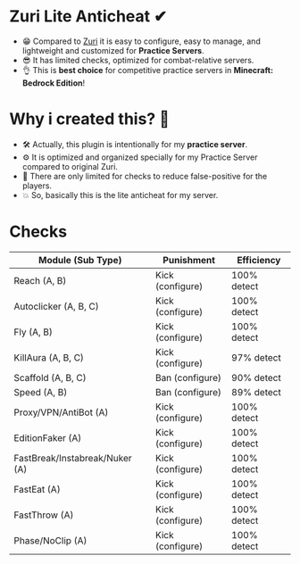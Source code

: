 # Zuri Lite Anticheat  ✔
- 😁 Compared to [Zuri](https://github.com/ReinfyTeam/Zuri) it is easy to configure, easy to manage, and lightweight and customized for **Practice Servers**.
- 😎 It has limited checks, optimized for combat-relative servers.
- 👌 This is **best choice** for competitive practice servers in **Minecraft: Bedrock Edition**!

# Why i created this? 🤔
- 🛠 Actually, this plugin is intentionally for my **practice server**. 
- ⚙ It is optimized and organized specially for my Practice Server compared to original Zuri. 
- 📛 There are only limited for checks to reduce false-positive for the players.
- 💥 So, basically this is the lite anticheat for my server.

# Checks
| Module (Sub Type) | Punishment | Efficiency |
|--------------------|---------------------|-----------------------|
| Reach (A, B) | Kick (configure) | 100% detect |
| Autoclicker (A, B, C) | Kick (configure) | 100% detect |
| Fly (A, B) | Kick  (configure)| 100% detect |
| KillAura (A, B, C) | Kick (configure) | 97% detect |
| Scaffold (A, B, C) | Ban (configure) | 90% detect |
| Speed (A, B) | Ban (configure) | 89% detect |
| Proxy/VPN/AntiBot (A) | Kick (configure) | 100% detect |
| EditionFaker (A) | Kick (configure) | 100% detect |
| FastBreak/Instabreak/Nuker (A) | Kick (configure) | 100% detect |
| FastEat (A) | Kick (configure) | 100% detect |
| FastThrow (A) | Kick (configure) | 100% detect | 
| Phase/NoClip (A) | Kick (configure) | 100% detect |